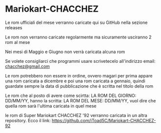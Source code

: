 # Mariokart-CHACCHEZ

Le rom ufficiali del mese verranno caricate qui su GitHub nella sezione releases

Le rom non verranno caricate regolarmente ma sicuramente usciranno 2 rom al mese

Nei mesi di Maggio e Giugno non verrà caricata alcuna rom

Se volete consigliarci che programmi usare scrivetecelo all'indirizzo email: chacchez@gmail.com

Le rom potrebbero non essere in ordine, ovvero magari per prima appare una rom caricata a dicembre e poi una rom caricata a gennaio, quindi guardate sempre la data di pubblicazione che è scritta nel titolo della rom

Le rom che al posto di avere come scirtta: LA ROM DEL GIORNO: DD/MM/YY, hanno la scritta: LA ROM DEL MESE: DD/MM/YY, vuol dire che quella rom sarà l'ultima caricata in quel mese

le rom di Super Mariokart CHACCHEZ '92 verranno caricata in un altra repository. Ecco il link: https://github.com/iToad5C/Mariokart-CHACCHEZ-92
